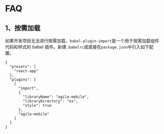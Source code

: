 # FAQ
## 1、按需加载
如果开发项目无法进行按需加载，`babel-plugin-import`是一个用于按需加载组件代码和样式的 babel 插件。新建`.babelrc`或直接在`package.json`中引入如下配置。
```
{
  "presets": [
    "react-app"
  ],
  "plugins": [
    [
      "import",
      {
        "libraryName": "agile-mobile",
        "libraryDirectory": "es",
        "style": true
      },
      "agile-mobile"
    ]
  ]
}
```